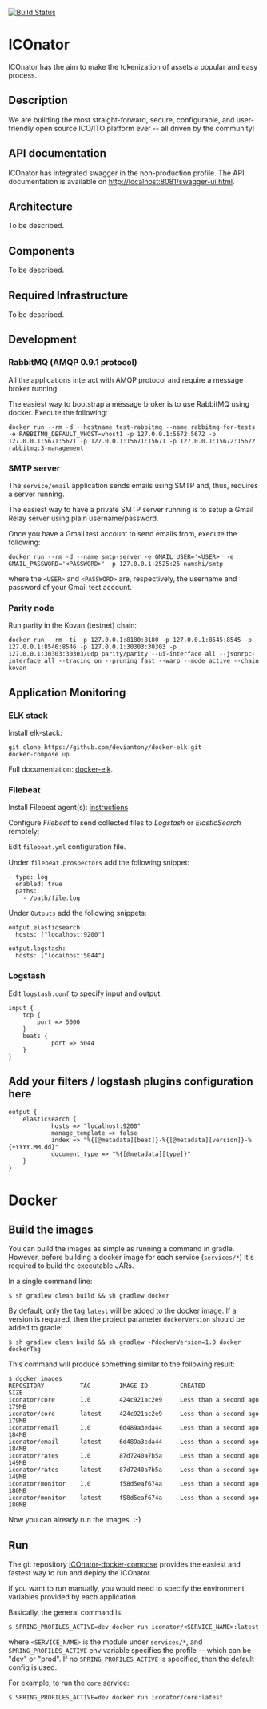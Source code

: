 [![Build Status](https://travis-ci.com/ICOnator/ICOnator-backend.svg?token=eUVyeGxidafMUjk8JWFo&branch=master)](https://travis-ci.com/ICOnator/ICOnator-backend.svg?token=eUVyeGxidafMUjk8JWFo&branch=master)

# ICOnator

ICOnator has the aim to make the tokenization of assets a popular and easy process.

## Description

We are building the most straight-forward, secure, configurable, and user-friendly open source ICO/ITO platform ever -- all driven by the community!

## API documentation

ICOnator has integrated swagger in the non-production profile. The API documentation is available on [http://localhost:8081/swagger-ui.html](http://localhost:8081/swagger-ui.html).

## Architecture

To be described.

## Components

To be described.

## Required Infrastructure

To be described.

## Development

### RabbitMQ (AMQP 0.9.1 protocol)

All the applications interact with AMQP protocol and require a message broker running.

The easiest way to bootstrap a message broker is to use RabbitMQ using docker. Execute the following:

```
docker run --rm -d --hostname test-rabbitmq --name rabbitmq-for-tests -e RABBITMQ_DEFAULT_VHOST=vhost1 -p 127.0.0.1:5672:5672 -p 127.0.0.1:5671:5671 -p 127.0.0.1:15671:15671 -p 127.0.0.1:15672:15672 rabbitmq:3-management
```

### SMTP server

The `service/email` application sends emails using SMTP and, thus, requires a server running.

The easiest way to have a private SMTP server running is to setup a Gmail Relay server using plain username/password.

Once you have a Gmail test account to send emails from, execute the following:

```
docker run --rm -d --name smtp-server -e GMAIL_USER='<USER>' -e GMAIL_PASSWORD='<PASSWORD>' -p 127.0.0.1:2525:25 namshi/smtp
```

where the `<USER>` and `<PASSWORD>` are, respectively, the username and password of your Gmail test account. 

### Parity node

Run parity in the Kovan (testnet) chain:

```
docker run --rm -ti -p 127.0.0.1:8180:8180 -p 127.0.0.1:8545:8545 -p 127.0.0.1:8546:8546 -p 127.0.0.1:30303:30303 -p 127.0.0.1:30303:30303/udp parity/parity --ui-interface all --jsonrpc-interface all --tracing on --pruning fast --warp --mode active --chain kovan
```

## Application Monitoring

### ELK stack

Install elk-stack:
```
git clone https://github.com/deviantony/docker-elk.git
docker-compose up
```
Full documentation: [docker-elk](https://github.com/deviantony/docker-elk).

### Filebeat

Install Filebeat agent(s): [instructions](https://www.elastic.co/guide/en/beats/filebeat/current/filebeat-installation.html)

Configure *Filebeat* to send collected files to *Logstash* or *ElasticSearch* remotely:

Edit `filebeat.yml` configuration file.

Under `filebeat.prospectors` add the following snippet:  
```
- type: log  
  enabled: true    
  paths:
    - /path/file.log
 ```
Under `Outputs` add the following snippets:  
```
output.elasticsearch:
  hosts: ["localhost:9200"]
  
output.logstash:
  hosts: ["localhost:5044"]
```

### Logstash

Edit `logstash.conf` to specify input and output.

```
input {
	tcp {
		port => 5000
	}
	beats {
    		port => 5044
  	}
}
```

## Add your filters / logstash plugins configuration here

```
output {
	elasticsearch {
    		hosts => "localhost:9200"
    		manage_template => false
    		index => "%{[@metadata][beat]}-%{[@metadata][version]}-%{+YYYY.MM.dd}"
    		document_type => "%{[@metadata][type]}" 
  	}
}
```

# Docker

## Build the images

You can build the images as simple as running a command in gradle. However, before building a docker image for each service (`services/*`) it's required to build the executable JARs.

In a single command line:

```
$ sh gradlew clean build && sh gradlew docker
```  

By default, only the tag `latest` will be added to the docker image. If a version is required, then the project parameter `dockerVersion` should be added to gradle:

```
$ sh gradlew clean build && sh gradlew -PdockerVersion=1.0 docker dockerTag
```

This command will produce something similar to the following result:

```
$ docker images                                              
REPOSITORY          TAG        IMAGE ID         CREATED                  SIZE
iconator/core       1.0        424c921ac2e9     Less than a second ago   179MB
iconator/core       latest     424c921ac2e9     Less than a second ago   179MB
iconator/email      1.0        6d489a3eda44     Less than a second ago   184MB
iconator/email      latest     6d489a3eda44     Less than a second ago   184MB
iconator/rates      1.0        87d7240a7b5a     Less than a second ago   149MB
iconator/rates      latest     87d7240a7b5a     Less than a second ago   149MB
iconator/monitor    1.0        f58d5eaf674a     Less than a second ago   180MB
iconator/monitor    latest     f58d5eaf674a     Less than a second ago   180MB
``` 

Now you can already run the images. :-)

## Run

The git repository [ICOnator-docker-compose](https://github.com/ICOnator/ICOnator-docker-compose) provides the easiest and
fastest way to run and deploy the ICOnator.

If you want to run manually, you would need to specify the environment variables provided by each application.

Basically, the general command is:

```
$ SPRING_PROFILES_ACTIVE=dev docker run iconator/<SERVICE_NAME>:latest
```

where `<SERVICE_NAME>` is the module under `services/*`, and `SPRING_PROFILES_ACTIVE` env variable specifies 
the profile -- which can be "dev" or "prod". If no `SPRING_PROFILES_ACTIVE` is specified, then the default config is used.

For example, to run the `core` service:

```
$ SPRING_PROFILES_ACTIVE=dev docker run iconator/core:latest
```